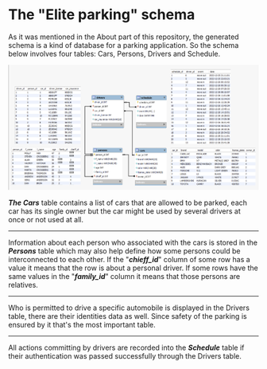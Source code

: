 # The "Elite parking" schema

As it was mentioned in the About part of this repository, the generated schema is a kind of database for a parking application. So the schema below involves four tables: Cars, Persons, Drivers and Schedule.

![messages_4](Sourses/Schema.png)
 
***The Cars*** table contains a list of cars that are allowed to be parked, each car has its single owner but the car might be used by several drivers at once or not used at all. 
___
Information about each person who associated with the cars is stored in the ***Persons*** table which may also help define how some persons could be interconnected to each other. If the "***chieff_id***" column of some row has a value it means that the row is about a personal driver. If some rows have the same values in the "***family_id***" column it means that those persons are relatives.
___
Who is permitted to drive a specific automobile is displayed in the Drivers table, there are their identities data as well. Since safety of the parking is ensured by it that's the most important table.
___  
All actions committing by drivers are recorded into the ***Schedule*** table if their authentication was passed successfully through the Drivers table.